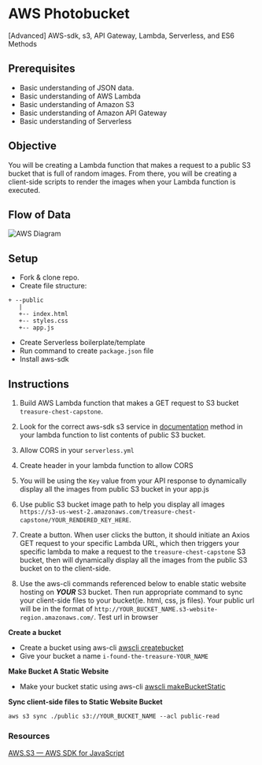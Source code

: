 # AWS Photobucket
[Advanced] AWS-sdk, s3, API Gateway, Lambda, Serverless, and ES6 Methods

## Prerequisites
  - Basic understanding of JSON data.
  - Basic understanding of AWS Lambda
  - Basic understanding of Amazon S3
  - Basic understanding of Amazon API Gateway
  - Basic understanding of Serverless 

## Objective

You will be creating a Lambda function that makes a request to a public S3 bucket that is full of random images. From there, you will be creating a client-side scripts to render the images when your Lambda function is executed. 

## Flow of Data
![AWS Diagram](https://i.imgur.com/wxx5zw2.png)

## Setup
 - Fork & clone repo.
 - Create file structure:
 ```
+ --public
    |
    +-- index.html
    +-- styles.css
    +-- app.js
```
 - Create Serverless boilerplate/template 
 - Run command to create `package.json` file
 - Install aws-sdk


## Instructions
1. Build AWS Lambda function that makes a GET request to S3 bucket `treasure-chest-capstone`.

2. Look for the correct aws-sdk s3 service in [documentation](https://docs.aws.amazon.com/AWSJavaScriptSDK/latest/AWS/S3.html#getBucketWebsite-property) method in your lambda function to list contents of public S3 bucket.

3. Allow CORS in your `serverless.yml`

4. Create header in your lambda function to allow CORS

5. You will be using the `Key` value from your API response to dynamically display all the images from public S3 bucket in your app.js

6. Use public S3 bucket image path to help you display all images `https://s3-us-west-2.amazonaws.com/treasure-chest-capstone/YOUR_RENDERED_KEY_HERE`.

7. Create a button. When user clicks the button, it should initiate an Axios GET request to your specific Lambda URL, which then triggers your specific lambda to make a request to the `treasure-chest-capstone` S3 bucket, then will dynamically display all the images from the public S3 bucket on to the client-side.

8. Use the aws-cli commands referenced below to enable static website hosting on ***YOUR*** S3 bucket. Then run appropriate command to sync your client-side files to your bucket(ie. html, css, js files). Your public url will be in the format of ```http://YOUR_BUCKET_NAME.s3-website-region.amazonaws.com/```. Test url in browser

**Create a bucket**
- Create a bucket using aws-cli [awscli createbucket](https://docs.aws.amazon.com/cli/latest/reference/s3api/create-bucket.html)
- Give your bucket a name `i-found-the-treasure-YOUR_NAME`

**Make Bucket A Static Website**
- Make your bucket static using aws-cli [awscli makeBucketStatic](https://docs.aws.amazon.com/cli/latest/reference/s3/website.html)

**Sync client-side files to Static Website Bucket**
```
aws s3 sync ./public s3://YOUR_BUCKET_NAME --acl public-read
```

### Resources
[AWS.S3 — AWS SDK for JavaScript](https://docs.aws.amazon.com/AWSJavaScriptSDK/latest/AWS/S3.html#getBucketWebsite-property)
